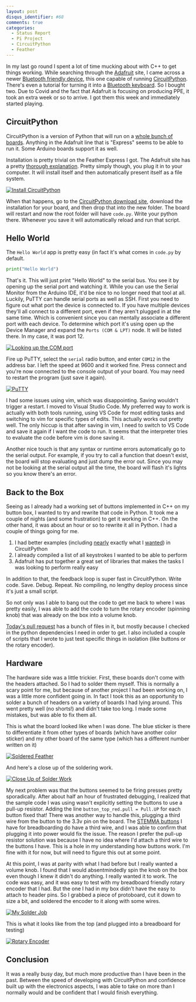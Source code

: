 ```yaml
---
layout: post
disqus_identifier: #68
comments: true
categories: 
  - Status Report
  - Pi Project
  - CircuitPython
  - Feather
---
```


In my last go round I spent a lot of time mucking about with C++ to get things
working. While searching through the [Adafruit](https://learn.adafruit.com/)
site, I came across a newer [Bluetooth friendly
device](https://www.adafruit.com/product/4062), this one capable of running
[CircuitPython](https://circuitpython.org/). There's even a tutorial for
turning it into a [Bluetooth
keyboard](https://learn.adafruit.com/ble-hid-keyboard-buttons-with-circuitpython/overview).
So I bought two. Due to Covid and the fact that Adafruit is focusing on
producing PPE, it took an extra week or so to arrive. I got them this week and
immediately started playing.

## CircuitPython

CircuitPython is a version of Python that will run on a [whole bunch of
boards](https://circuitpython.org/downloads). Anything in the Adafruit line
that is "Express" seems to be able to run it. Some Arduino boards support it as
well.

Installation is pretty trivial on the Feather Express I got. The Adafruit site
has a pretty [thorough
explanation](https://learn.adafruit.com/introducing-the-adafruit-nrf52840-feather/circuitpython).
Pretty simply though, you plug it in to your computer. It will install itself
and then automatically present itself as a file system. 

[![Install
CircuitPython](/images/posts/2020/2020-06-14-Day-11-Progress-with-Circuit-Python/thumbnails/install_circuitpython.png)](/images/posts/2020/2020-06-14-Day-11-Progress-with-Circuit-Python/install_circuitpython.png)

When that happens, go to the [CircuitPython download
site](https://circuitpython.org/downloads), download the installation for your
board, and then drop that into the new folder. The board will restart and now
the root folder will have `code.py`. Write your python there. Whenever you save
it will automatically reload and run that script.

## Hello World

The `Hello World` app is pretty easy (in fact it's what comes in `code.py` by
default.

```python
print("Hello World")
```

That's it. This will just print "Hello World" to the serial bus. You see it by
opening up the serial port and watching it. While you can use the Serial
Monitor from the Arduino IDE, it'd be nice to no longer need that tool at all.
Luckily, PuTTY can handle serial ports as well as SSH. First you need to figure
out what port the device is connected to. If you have multiple devices they'll
all connect to a different port, even if they aren't plugged in at the same
time. Which is convenient since you can mentally associate a different port
with each device. To determine which port it's using open up the Device Manager
and expand the `Ports (COM & LPT)` node. It will be listed there. In my case,
it was port 12.

[![Looking up the COM port](/images/posts/2020/2020-06-14-Day-11-Progress-with-Circuit-Python/thumbnails/look_up_com_port.png)](/images/posts/2020/2020-06-14-Day-11-Progress-with-Circuit-Python/look_up_com_port.png)

Fire up PuTTY, select the `serial` radio button, and enter `COM12` in the
address bar. I left the speed at 9600 and it worked fine. Press connect and
you're now connected to the console output of your board. You may need to
restart the program (just save it again).

[![PuTTY](/images/posts/2020/2020-06-14-Day-11-Progress-with-Circuit-Python/thumbnails/putty.png)](/images/posts/2020/2020-06-14-Day-11-Progress-with-Circuit-Python/putty.png)

I had some issues using vim, which was disappointing. Saving wouldn't trigger a
restart. I moved to Visual Studio Code. My preferred way to work is actually
with both tools running, using VS Code for most editing tasks and switching to
vim for specific types of edits. This actually works out pretty well. The only
hiccup is that after saving in vim, I need to switch to VS Code and save it
again if I want the code to run. It seems that the interpreter tries to
evaluate the code before vim is done saving it.

Another nice touch is that any syntax or runtime errors automatically go to the
serial output. For example, if you try to call a function that doesn't exist, the board
will stop evaluating and just dump the error out. Since you may not be looking
at the serial output all the time, the board will flash it's lights so you know
there's an error.

## Back to the Box

Seeing as I already had a working set of buttons implemented in C++ on my
button box, I wanted to try and rewrite that code in Python. It took me a
couple of nights (and some frustration) to get it working in C++. On the other
hand, it was about an hour or so to rewrite it all in Python. I had a couple of
things going for me.

1. I had better examples (including
[nearly](https://learn.adafruit.com/ble-hid-keyboard-buttons-with-circuitpython/ble-keyboard-buttons)
exactly what I
[wanted](https://learn.adafruit.com/bluetooth-le-hid-volume-knob-with-circuitpython/code-the-ble-volume-knob))
in CircuitPython
1. I already compiled a list of all keystrokes I wanted to be able to perform
1. Adafruit has put together a great set of libraries that makes the tasks I
   was looking to perform really easy

In addition to that, the feedback loop is super fast in CircuitPython. Write
code. Save. Debug. Repeat. No compiling, no lengthy deploy process since it's
just a small script.

So not only was I able to bang out the code to get me back to where I was
pretty easily, I was able to add the code to turn the rotary encoder (spinning
knob) that was already on the box into a volume knob.

[Today's pull
request](https://github.com/jquintus/PiProject/pull/17/files#diff-b52069976ecc1c1f67aa71e477cd242eR1)
has a bunch of files in it, but mostly because I checked in the python
dependencies I need in order to get.  I also included a couple of scripts that
I wrote to just test specific things in isolation (like buttons or the rotary
encoder). 

## Hardware

The hardware side was a little trickier. First, these boards don't come with
the headers attached. So I had to solder them myself. This is normally a scary
point for me, but because of another project I had been working on, I was a
little more confident going in. In fact I took this as an opportunity to solder
a bunch of headers on a variety of boards I had lying around. This went pretty
well (no shorts!) and didn't take too long. I made some mistakes, but was able
to fix them all.

This is what the board looked like when I was done.  The blue sticker is there to differentiate it from other types of boards (which have another color sticker) and my other board of the same type (which has a different number written on it)

[![Soldered Feather](/images/posts/2020/2020-06-14-Day-11-Progress-with-Circuit-Python/thumbnails/soldered_feather.jpg)](/images/posts/2020/2020-06-14-Day-11-Progress-with-Circuit-Python/soldered_feather.jpg)

And here's a close up of the soldering work.

[![Close Up of Solder Work](/images/posts/2020/2020-06-14-Day-11-Progress-with-Circuit-Python/thumbnails/solder_close_up.jpg)](/images/posts/2020/2020-06-14-Day-11-Progress-with-Circuit-Python/solder_close_up.jpg)


My next problem was that the buttons seemed to be firing presses pretty
sporadically. After about half an hour of frustrated debugging, I realized that
the sample code I was using wasn't explicitly setting the buttons to use a
pull-up resistor.  Adding the line `button_top_red.pull = Pull.UP` for each
button fixed that! There was another way to handle this, plugging a third wire
from the button to the 3.3v pin on the board. The [STEMMA
buttons](https://www.adafruit.com/product/4431) I have for breadboarding do
have a third wire, and I was able to confirm that plugging it into power would
fix the issue. The reason I prefer the pull-up resistor solution was because I
have no idea where I'd attach a third wire to the buttons I have. This is a
hole in my understanding how buttons work. I'm fine with it for now, but will
need to figure this out at some point.

At this point, I was at parity with what I had before but I really wanted a
volume knob. I found that I would absentmindedly spin the knob on the box even
though I knew it didn't do anything. I really wanted it to work. The code was
easy, and it was easy to test with my breadboard friendly rotary encoder that I
had. But the one I had in my box didn't have the easy to attach to header pins.
So I grabbed a piece of protoboard, cut it down to size a bit, and soldered the
encoder to it along with some wires.

[![My Solder Job](/images/posts/2020/2020-06-14-Day-11-Progress-with-Circuit-Python/thumbnails/soldered.jpg)](/images/posts/2020/2020-06-14-Day-11-Progress-with-Circuit-Python/soldered.jpg)

This is what it looks like from the top (and plugged into a breadboard for testing)

[![Rotary Encoder](/images/posts/2020/2020-06-14-Day-11-Progress-with-Circuit-Python/thumbnails/rotary_encoder.jpg)](/images/posts/2020/2020-06-14-Day-11-Progress-with-Circuit-Python/rotary_encoder.jpg)

## Conclusion

It was a really busy day, but much more productive than I have been in the
past. Between the speed of developing with CircuitPython and confidence built
up with the electronics aspects, I was able to take on more than I normally
would and be confident that I would finish everything.
